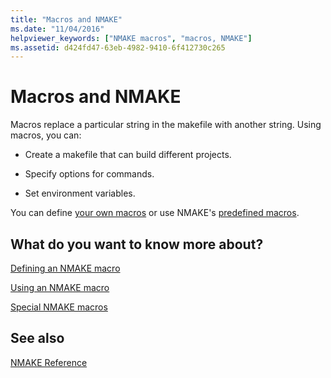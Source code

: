 ```yaml
---
title: "Macros and NMAKE"
ms.date: "11/04/2016"
helpviewer_keywords: ["NMAKE macros", "macros, NMAKE"]
ms.assetid: d424fd47-63eb-4982-9410-6f412730c265
---
```

# Macros and NMAKE

Macros replace a particular string in the makefile with another string. Using macros, you can:

- Create a makefile that can build different projects.

- Specify options for commands.

- Set environment variables.

You can define [your own macros](defining-an-nmake-macro.md) or use NMAKE's [predefined macros](special-nmake-macros.md).

## What do you want to know more about?

[Defining an NMAKE macro](defining-an-nmake-macro.md)

[Using an NMAKE macro](using-an-nmake-macro.md)

[Special NMAKE macros](special-nmake-macros.md)

## See also

[NMAKE Reference](nmake-reference.md)
